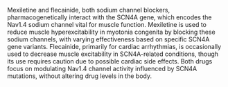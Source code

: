 Mexiletine and flecainide, both sodium channel blockers, pharmacogenetically interact with the SCN4A gene, which encodes the Nav1.4 sodium channel vital for muscle function. Mexiletine is used to reduce muscle hyperexcitability in myotonia congenita by blocking these sodium channels, with varying effectiveness based on specific SCN4A gene variants. Flecainide, primarily for cardiac arrhythmias, is occasionally used to decrease muscle excitability in SCN4A-related conditions, though its use requires caution due to possible cardiac side effects. Both drugs focus on modulating Nav1.4 channel activity influenced by SCN4A mutations, without altering drug levels in the body.